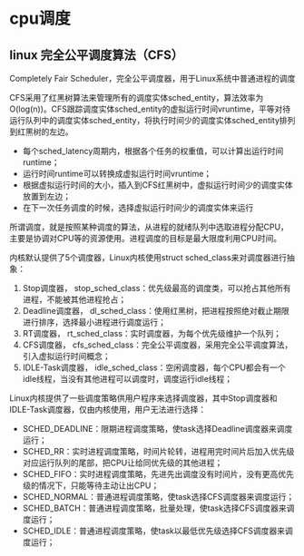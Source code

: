 # cpu调度

## linux 完全公平调度算法（CFS）

Completely Fair Scheduler，完全公平调度器，用于Linux系统中普通进程的调度

CFS采用了红黑树算法来管理所有的调度实体sched_entity，算法效率为O(log(n))。CFS跟踪调度实体sched_entity的虚拟运行时间vruntime，平等对待运行队列中的调度实体sched_entity，将执行时间少的调度实体sched_entity排列到红黑树的左边。

- 每个sched_latency周期内，根据各个任务的权重值，可以计算出运行时间runtime；
- 运行时间runtime可以转换成虚拟运行时间vruntime；
- 根据虚拟运行时间的大小，插入到CFS红黑树中，虚拟运行时间少的调度实体放置到左边；
- 在下一次任务调度的时候，选择虚拟运行时间少的调度实体来运行

所谓调度，就是按照某种调度的算法，从进程的就绪队列中选取进程分配CPU，主要是协调对CPU等的资源使用。进程调度的目标是最大限度利用CPU时间。

内核默认提供了5个调度器，Linux内核使用struct sched_class来对调度器进行抽象：

1. Stop调度器， stop_sched_class：优先级最高的调度类，可以抢占其他所有进程，不能被其他进程抢占；
2. Deadline调度器， dl_sched_class：使用红黑树，把进程按照绝对截止期限进行排序，选择最小进程进行调度运行；
3. RT调度器， rt_sched_class：实时调度器，为每个优先级维护一个队列；
4. CFS调度器， cfs_sched_class：完全公平调度器，采用完全公平调度算法，引入虚拟运行时间概念；
5. IDLE-Task调度器， idle_sched_class：空闲调度器，每个CPU都会有一个idle线程，当没有其他进程可以调度时，调度运行idle线程；

Linux内核提供了一些调度策略供用户程序来选择调度器，其中Stop调度器和IDLE-Task调度器，仅由内核使用，用户无法进行选择：

- SCHED_DEADLINE：限期进程调度策略，使task选择Deadline调度器来调度运行；
- SCHED_RR：实时进程调度策略，时间片轮转，进程用完时间片后加入优先级对应运行队列的尾部，把CPU让给同优先级的其他进程；
- SCHED_FIFO：实时进程调度策略，先进先出调度没有时间片，没有更高优先级的情况下，只能等待主动让出CPU；
- SCHED_NORMAL：普通进程调度策略，使task选择CFS调度器来调度运行；
- SCHED_BATCH：普通进程调度策略，批量处理，使task选择CFS调度器来调度运行；
- SCHED_IDLE：普通进程调度策略，使task以最低优先级选择CFS调度器来调度运行；
